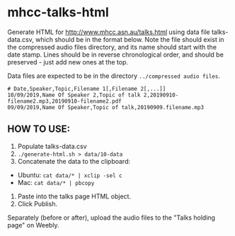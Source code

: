 # mhcc-talks-html

Generate HTML for http://www.mhcc.asn.au/talks.html using data file
talks-data.csv, which should be in the format below. Note the file should
exist in the compressed audio files directory, and its name should start with
the date stamp. Lines should be in reverse chronological order, and should be
preserved - just add new ones at the top.

Data files are expected to be in the directory `../compressed audio files`.

```
# Date,Speaker,Topic,Filename 1[,Filename 2[,...]]
10/09/2019,Name Of Speaker 2,Topic of talk 2,20190910-filename2.mp3,20190910-filename2.pdf
09/09/2019,Name Of Speaker,Topic of talk,20190909.filename.mp3
```

## HOW TO USE:
1. Populate talks-data.csv
1. `./generate-html.sh > data/10-data`
1. Concatenate the data to the clipboard:
  * Ubuntu: `cat data/* | xclip -sel c`
  * Mac:    `cat data/* | pbcopy`
1. Paste into the talks page HTML object.
1. Click Publish.

Separately (before or after), upload the audio files to the "Talks holding page" on
Weebly.
